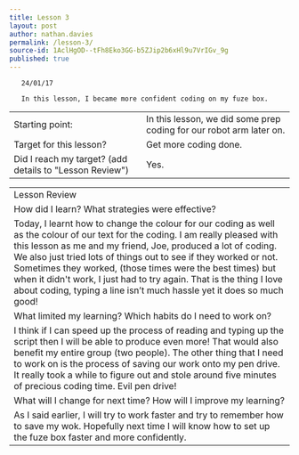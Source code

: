 ```yaml
---
title: Lesson 3
layout: post
author: nathan.davies
permalink: /lesson-3/
source-id: 1AclHgOD--tFh8Eko3GG-b5ZJip2b6xHl9u7VrIGv_9g
published: true
---
```


       24/01/17
       
       In this lesson, I became more confident coding on my fuze box.



<table>
  <tr>
    <td>Starting point:</td>
    <td>In this lesson, we did some prep coding for our robot arm later on.</td>
  </tr>
  <tr>
    <td>Target for this lesson?</td>
    <td>Get more coding done.</td>
  </tr>
  <tr>
    <td>Did I reach my target? 
(add details to "Lesson Review")</td>
    <td> Yes.</td>
  </tr>
</table>


<table>
  <tr>
    <td>Lesson Review</td>
  </tr>
  <tr>
    <td>How did I learn? What strategies were effective? </td>
  </tr>
  <tr>
    <td>Today, I learnt how to change the colour for our coding as well as the colour of our text for the coding. I am really pleased with this lesson as me and my friend, Joe, produced a lot of coding. We also just tried lots of things out to see if they worked or not. Sometimes they worked, (those times were the best times) but when it didn't work, I just had to try again. That is the thing I love about coding, typing a line isn’t much hassle yet it does so much good!</td>
  </tr>
  <tr>
    <td>What limited my learning? Which habits do I need to work on? </td>
  </tr>
  <tr>
    <td>I think if I can speed up the process of reading and typing up the script then I will be able to produce even more! That would also benefit my entire group (two people). The other thing that I need to work on is the process of saving our work onto my pen drive. It really took a while to figure out and stole around five minutes of precious coding time. Evil pen drive!</td>
  </tr>
  <tr>
    <td>What will I change for next time? How will I improve my learning?</td>
  </tr>
  <tr>
    <td>As I said earlier, I will try to work faster and try to remember how to save my wok. Hopefully next time I will know how to set up the fuze box faster and more confidently.</td>
  </tr>
</table>


